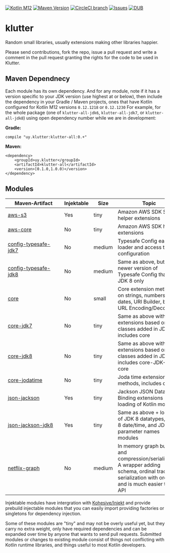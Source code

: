 [![Kotlin M12](https://img.shields.io/badge/Kotlin-M12%20%40%200.12.1230-blue.svg)](http://kotlinlang.org) [![Maven Version](https://img.shields.io/maven-central/v/uy.klutter/klutter-core.svg)](http://search.maven.org/#search%7Cga%7C1%7Cg%3A%22uy.klutter%22) [![CircleCI branch](https://img.shields.io/circleci/project/klutter/klutter/master.svg)](https://circleci.com/gh/klutter/klutter/tree/master) [![Issues](https://img.shields.io/github/issues/klutter/klutter.svg)](https://github.com/klutter/klutter/issues?q=is%3Aopen) [![DUB](https://img.shields.io/dub/l/vibe-d.svg)](https://github.com/klutter/klutter/blob/master/LICENSE) 

# klutter
Random small libraries, usually extensions making other libraries happier.  

Please send contributions, fork the repo, issue a pull request and write a comment in the pull request granting the rights for the code to be used in Klutter.

## Maven Dependnecy

Each module has its own dependency.  And for any module, note if it has a version specific to your JDK version (use highest at or below), then include the dependency in your Gradle / Maven projects, ones that have Kotlin configured for Kotlin M12 versions `0.12.1218` or `0.12.1230`  For example, for the whole package (one of `klutter-all-jdk6`, `klutter-all-jdk7`, or `klutter-all-jdk8`) using open dependency number while we are in development:

**Gradle:**
```
compile "uy.klutter:klutter-all:0.+"
```

**Maven:**
```
<dependency>
    <groupId>uy.klutter</groupId>
    <artifactId>klutter-all</artifactId>
    <version>[0.1.0,1.0.0)</version>
</dependency>
```

## Modules

|&nbsp;&nbsp;&nbsp;&nbsp;&nbsp;Maven&#8209;Artifact&nbsp;&nbsp;&nbsp;&nbsp;&nbsp;|Injektable|Size|Topic|
|------|------|------|------|
|[aws-s3](https://github.com/klutter/klutter/tree/master/aws-s3)|Yes|tiny|Amazon AWS SDK S3 helper extensions|
|[aws-core](https://github.com/klutter/klutter/tree/master/aws)|No|tiny|Amazon AWS SDK helper extensions|
|[config-typesafe-jdk7](https://github.com/klutter/klutter/tree/master/config-typesafe-jdk7)|No|medium|Typesafe Config easier loader and access to configuration|
|[config-typesafe-jdk8](https://github.com/klutter/klutter/tree/master/config-typesafe-jdk8)|No|medium|Same as above, but with newer version of Typesafe Config that is JDK 8 only|
|[core](https://github.com/klutter/klutter/tree/master/core)|No|small|Core extension methods on strings, numbers, dates, URI Builder, better URL Encoding/Decoding|
|[core-jdk7](https://github.com/klutter/klutter/tree/master/core-jdk7)|No|tiny|Same as above with more extensions based on classes added in JDK-7, includes core|
|[core-jdk8](https://github.com/klutter/klutter/tree/master/core-jdk8)|No|tiny|Same as above with more extensions based on classes added in JDK-8, includes core-JDK-7 & core|
|[core-jodatime](https://github.com/klutter/klutter/tree/master/core-jodatime)|No|tiny|Joda time extension methods, includes core|
|[json-jackson](https://github.com/klutter/klutter/tree/master/json-jackson)|Yes|tiny|Jackson JSON Data Binding extensions + loading of Kotlin module|
|[json-jackson-jdk8](https://github.com/klutter/klutter/tree/master/json-jackson-jdk8)|Yes|tiny|Same as above + loading of JDK 8 datatypes, JDK 8 date/time, and JDK 8 parameter names modules|
|[netflix-graph](https://github.com/klutter/klutter/tree/master/netflix-graph)|No|medium|In memory graph building and compression/serialization.  A wrapper adding schema, ordinal tracking, serialization with ordinals, and is much easier to use API|

Injektable modules have intergration with [Kohesive/Injekt](http://github.com/kohesive/injekt) and provide prebuild injectable modules that you can easily import providing factories or singletons for dependency injection.

Some of these modules are "tiny" and may not be overly useful yet, but they carry no extra weight, only have required dependencies and can be expanded over time by anyone that wants to send pull requests.  Submitted modules or changes to existing module consist of things not conflicting with Kotlin runtime libraries, and things useful to most Kotlin developers.
